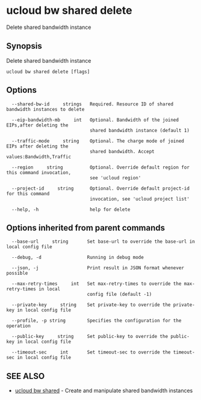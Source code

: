 # ucloud bw shared delete

Delete shared bandwidth instance

## Synopsis

Delete shared bandwidth instance

```
ucloud bw shared delete [flags]
```

## Options

```
  --shared-bw-id     strings   Required. Resource ID of shared bandwidth instances to delete 

  --eip-bandwidth-mb     int   Optional. Bandwidth of the joined EIPs,after deleting the
                               shared bandwidth instance (default 1) 

  --traffic-mode     string    Optional. The charge mode of joined EIPs after deleting the
                               shared bandwidth. Accept values:Bandwidth,Traffic 

  --region     string          Optional. Override default region for this command invocation,
                               see 'ucloud region' 

  --project-id     string      Optional. Override default project-id for this command
                               invocation, see 'ucloud project list' 

  --help, -h                   help for delete 

```

## Options inherited from parent commands

```
  --base-url     string       Set base-url to override the base-url in local config file 

  --debug, -d                 Running in debug mode 

  --json, -j                  Print result in JSON format whenever possible 

  --max-retry-times     int   Set max-retry-times to override the max-retry-times in local
                              config file (default -1) 

  --private-key     string    Set private-key to override the private-key in local config file 

  --profile, -p string        Specifies the configuration for the operation 

  --public-key     string     Set public-key to override the public-key in local config file 

  --timeout-sec     int       Set timeout-sec to override the timeout-sec in local config file 

```

## SEE ALSO

* [ucloud bw shared](cli/cmd/ucloud/bw/shared)	 - Create and manipulate shared bandwidth instances

